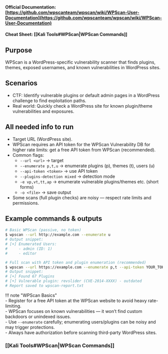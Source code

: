 #### Official Documentation: [https://github.com/wpscanteam/wpscan/wiki/WPScan-User-Documentation](https://github.com/wpscanteam/wpscan/wiki/WPScan-User-Documentation)
#### Cheat Sheet: [[Kali Tools#WPScan|WPScan Commands]]

## Purpose
WPScan is a WordPress-specific vulnerability scanner that finds plugins, themes, exposed usernames, and known vulnerabilities in WordPress sites.

## Scenarios
- CTF: Identify vulnerable plugins or default admin pages in a WordPress challenge to find exploitation paths.  
- Real world: Quickly check a WordPress site for known plugin/theme vulnerabilities and exposures.

## All needed info to run
- Target URL (WordPress site).  
- WPScan requires an API token for the WPScan Vulnerability DB for higher rate limits: get a free API token from WPScan (recommended).  
- Common flags:
  - `--url <url>` → target
  - `--enumerate p,t,u` → enumerate plugins (p), themes (t), users (u)
  - `--api-token <token>` → use API token
  - `--plugins-detection mixed` → detection mode
  - `-e vp,vt,tt,ap` → enumerate vulnerable plugins/themes etc. (short forms)
  - `-o <file>` → save output
- Some scans (full plugin checks) are noisy — respect rate limits and permissions.

## Example commands & outputs
```bash
# Basic WPScan (passive, no token)
$ wpscan --url http://example.com --enumerate u
# Output snippet:
# [+] Enumerated Users:
#     - admin (ID: 1)
#     - editor

# Full scan with API token and plugin enumeration (recommended)
$ wpscan --url https://example.com --enumerate p,t --api-token YOUR_TOKEN -o wpscan-report.txt
# Output snippet:
# [+] Found 67 Plugins
# [+] Vulnerable plugin: revslider (CVE-2014-XXXX) - outdated
# Report saved to wpscan-report.txt
```

!!! note "WPScan Basics"  
	- Register for a free API token at the WPScan website to avoid heavy rate-limiting.  
	- WPScan focuses on known vulnerabilities — it won’t find custom backdoors or unindexed issues.  
	- Use `--enumerate` carefully; enumerating users/plugins can be noisy and may trigger protections.  
	- Always have authorization before scanning third-party WordPress sites.

### [[Kali Tools#WPScan|WPScan Commands]]